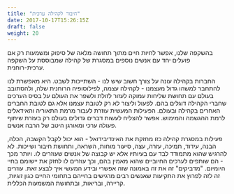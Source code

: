 ```yaml
---
title: "חיבור לקהילה ערכית"
date: 2017-10-17T15:26:15Z
draft: false
weight: 20
---
```


בהשקפה שלנו, אפשר לחיות חיים מתוך תחושה מלאה של סיפוק ומשמעות רק אם פועלים יחד עם אנשים נוספים במסגרת של קהילה שמבוססת על השקפה ערכית-רוחנית. 

החברות בקהילה עונה על צורך חשוב שיש לנו - השתייכות לשבט. היא מאפשרת לנו להתחבר למשהו גדול מעצמנו - לקהילה עצמה, לפילוסופיה הרוחנית שלה, ולהסתובב בעולם עם תחושת שליחות עמוקה לעזור לזולת ולשפר את העולם על בסיס הערכים שחברי הקהילה דוגלים בהם. לפעול וליצור לא רק לטובת עצמנו אלא גם לטובת החברים האחרים בקהילה ובעולם. הפעילות המעשית עוזרת לעבור מרמת התאוריה והאידאלים לרמת ההגשמה והמימוש. אפשר להצליח לעשות דברים גדולים בעולם רק בעזרת שיתוף פעולה ערכי ומאורגן היטב של הרבה אנשים.

פעילות במסגרת קהילה כזו מחזקת את האינדיבידואל - הוא יכול לקבל הקשבה, הכלה, הבנה, עידוד, תמיכה, עזרה, עצה, סיעור מוחות, השראה, ותחושת חיבור ושייכות. לא להרגיש שהוא מתמודד לבד עם בעיותיו אלא יש קבוצה של אנשים שעוזרים לו. ויותר מכך - הם שותפים לערכים החיוביים שהוא מאמין בהם, וכך עוזרים לו לחזק את יישומם בחיי היומיום. "מדביקים" זה את זה באמונה שזה אפשרי ובידע המעשי איך לבצע זאת. עוזרים זה לזה לפרוץ את התקיעות שאנשים רבים מרגישים בחייהם בתחומי החיים כגון זוגיות, קריירה, ובריאות, ובתחושת המשמעות הכללית.
